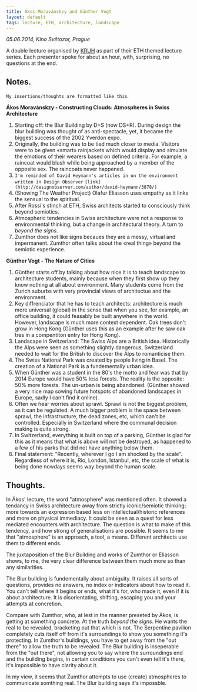 ```yaml
---
title: Ákos Moravánskzy and Günther Vogt
layout: default
tags: lecture, ETH, architecture, landscape
---
```


*05.06.2014, Kino Světozor, Prague*

A double lecture organised by [KRUH](http://www.kruh.info/) as part of their ETH themed lecture series. Each presenter spoke for about an hour, with, surprising, no questions at the end.

## Notes. 

`My insertions/thoughts are formatted like this`.

**Ákos Moravánskzy - Constructing Clouds: Atmospheres in Swiss Architecture**

1. Starting off: the Blur Building by D+S (now DS+R). During design the blur building was thought of as anti-spectacle, yet, it became the biggest success of the 2002 Yverdon expo.
2. Originally, the building was to be tied much closer to media. Visitors were to be given «smart» rainjackets which would display and simulate the emotions of their wearers based on defined criteria. For example, a raincoat would blush while being approached by a member of the opposite sex. The raincoats never happened.
3. `I'm reminded of David Heymann's articles in on the environment written in Design Observer` `[link](http://designobserver.com/author/david-heymann/3878/)`
5. (Showing The Weather Project) Olafur Eliasson uses empathy as it links the sensual to the spiritual.
6. After Rossi's stinch at ETH, Swiss architects started to consciously think beyond semiotics.
7. Atmospheric tendencies in Swiss architecture were not a response to environmental thinking, but a change in architectural theory. A turn to *beyond the signs*.
7. Zumthor does not like signs becaues they are a messy, virtual and impermanent. Zumthor often talks about the «real thing» beyond the semiotic experience. 

**Günther Vogt - The Nature of Cities**

1. Günther starts off by talking about how nice it is to teach landscape to architecture students, mainly because when they first show up they know nothing at all about environment. Many students come from the Zurich suburbs with very provincial views of architectue and the environment.
1. Key diffrenciator that he has to teach architects: architecture is much more universal (global) in the sense that when you see, for example, an office building, it could feasably be built anywhere in the world. However, landscape is much more context dependent. Oak trees don't grow in Hong Kong (Günther uses this as an example after he saw oak tres in a compentiton entry for Hong Kong).
1. Landscape in Switzerland: The Swiss Alps are a British idea. Historically the Alps were seen as something slightly dangerous, Switzerland needed to wait for the British to discover the Alps to romanticise them.
1. The Swiss National Park was created by people living in Basel. The creation of a National Park is a fundementally urban idea.
1. When Günther was a student in the 80's the motto and fear was that by 2014 Europe would have 50% less forests. The reality is the opposite: 50% more forests. The un-urban is being abandoned. (Günther showed a very nice map sowing future hotspots of abandoned landscapes in Europe, sadly I can't find it online).
1. Often we hear worries about sprawl. Sprawl is not the biggest problem, as it can be regulated. A much bigger problem is the space between sprawl, the infrastructure, the dead zones, etc, which can't be controlled. Especially in Switzerland where the communal decision making is quite strong.
1. In Switzerland, everything is built on top of a parking, Günther is glad for this as it means that what is above will not be destroyed, as happened to a few of his parks that did not have anything below them.
1. Final statement: "Recently, wherever I go I am shocked by the scale". Regardless of where it is, Rio, London, Istanbul, etc, the scale of what is being done nowdays seems way beyond the human scale.

## Thoughts.

In Ákos' lecture, the word "atmosphere" was mentioned often. It showed a tendancy in Swiss architecture away from strictly iconic/semiotic thinking; more towards an expression based less on intellectual/historic references and more on physical immediacy. It could be seen as a quest for less mediated encounters with architecture. The question is what to make of this tendency, and how strong of generalisations are possible. It seems to me that "atmosphere" is an approach, a tool, a means. Different architects use them to different ends.

The juxtaposition of the Blur Building and works of Zumthor or Eliasson shows, to me, the very clear difference between them much more so than any similarities.

The Blur building is fundementally about ambiguity. It raises all sorts of questions, provides no answers, no index or indicators about how to read it. You can't tell where it begins or ends, what it's for, who made it, even if it is about architecture. It is disorientating, shifting, escaping you and your attempts at concretion.

Compare with Zumthor, who, at lest in the manner preseted by Ákos, is getting at something concrete. At the truth *beyond the signs*. He wants the real to be revealed, bracketing out that which is not. The Serpentine pavilion completely cuts itself off from it's surroundings to show you something it's protecting. In Zumthor's buildings, you have to get away from the "out there" to allow the truth to be revealed. The Blur building is inseperable from the "out there", not allowing you to say where the surroundings end and the building begins, in certain conditions you can't even tell it's there, it's impossible to have clarity about it.

In my view, it seems that Zumthor attempts to use (create) atmospheres to communicate somthing real. The Blur building says it's impossble.
